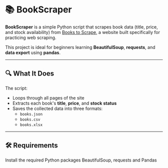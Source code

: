 # 📚 BookScraper

**BookScraper** is a simple Python script that scrapes book data (title, price, and stock availability) from [Books to Scrape](http://books.toscrape.com), a website built specifically for practicing web scraping.

This project is ideal for beginners learning **BeautifulSoup**, **requests**, and **data export** using **pandas**.

---

## 🔍 What It Does

The script:

- Loops through all pages of the site  
- Extracts each book's **title**, **price**, and **stock status**  
- Saves the collected data into three formats:  
  - `books.json`
  - `books.csv`
  - `books.xlsx`

---

## 🛠️ Requirements

Install the required Python packages BeautifulSoup, requests and Pandas
